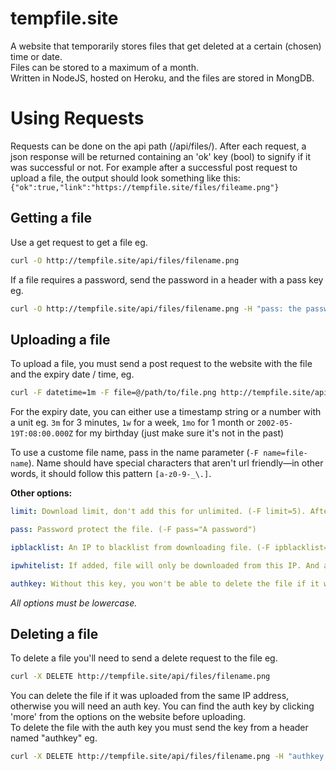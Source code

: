 # tempfile.site

A website that temporarily stores files that get deleted at a certain (chosen) time or date.  
Files can be stored to a maximum of a month.  
Written in NodeJS, hosted on Heroku, and the files are stored in MongDB.  

# Using Requests
Requests can be done on the api path (/api/files/). After each request, a json response will be returned containing an 'ok' key (bool) to signify if it was successful or not. For example after a successful post request to upload a file, the output should look something like this:  
`{"ok":true,"link":"https://tempfile.site/files/fileame.png"}`


## Getting a file
Use a get request to get a file eg.
```bash
curl -O http://tempfile.site/api/files/filename.png
```
If a file requires a password, send the password in a header with a pass key eg. 
```bash
curl -O http://tempfile.site/api/files/filename.png -H "pass: the password"
```

## Uploading a file
To upload a file, you must send a post request to the website with the file and the expiry date / time, eg.
```bash
curl -F datetime=1m -F file=@/path/to/file.png http://tempfile.site/api/files
```
For the expiry date, you can either use a timestamp string or a number with a unit eg. `3m` for 3 minutes, `1w` for a week, `1mo` for 1 month or `2002-05-19T:08:00.000Z` for my birthday (just make sure it's not in the past)

To use a custome file name, pass in the name parameter (`-F name=file-name`). Name should have special characters that aren't url friendly&mdash;in other words, it should follow this pattern `[a-z0-9-_\.]`.

**Other options:**
```yaml
limit: Download limit, don't add this for unlimited. (-F limit=5). After this limit, file will be deleted

pass: Password protect the file. (-F pass="A password")

ipblacklist: An IP to blacklist from downloading file. (-F ipblacklist="69.80.31.225"). For more than one IP, use a comma to seprate instead of seting another -F, eg. (-F ipblacklist="68.80.31.225,50.90.30.222")

ipwhitelist: If added, file will only be downloaded from this IP. And as mentioned above, you can seperate by a command if more than one.

authkey: Without this key, you won't be able to delete the file if it wasn't posted from the same IP. If you don't give a custom authkey parameter, it'll be gerenerated for you and returned alongside the file link in response
```
*All options must be lowercase.*
## Deleting a file
To delete a file you'll need to send a delete request to the file eg.
```bash
curl -X DELETE http://tempfile.site/api/files/filename.png
```
You can delete the file if it was uploaded from the same IP address, otherwise you will need an auth key. You can find the auth key by clicking 'more' from the options on the website before uploading.  
To delete the file with the auth key you must send the key from a header named "authkey" eg.
```bash
curl -X DELETE http://tempfile.site/api/files/filename.png -H "authkey: the key"
```
